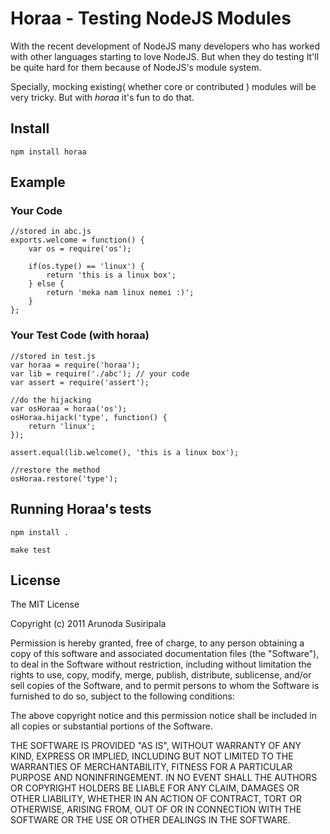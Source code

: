 Horaa - Testing NodeJS Modules
==============================

With the recent development of NodeJS many developers who has worked with other languages starting to love NodeJS. But when they do testing It'll be quite hard for them because of NodeJS's module system.

Specially, mocking existing( whether core or contributed ) modules will be very tricky. But with *horaa* it's fun to do that.

## Install

	npm install horaa

## Example

### Your Code
	
	//stored in abc.js
	exports.welcome = function() {
		var os = require('os');

		if(os.type() == 'linux') {
			return 'this is a linux box';
		} else {
			return 'meka nam linux nemei :)';
		}	
	};
	

### Your Test Code (with horaa)

	//stored in test.js
	var horaa = require('horaa');
	var lib = require('./abc'); // your code
	var assert = require('assert');

	//do the hijacking
	var osHoraa = horaa('os');
	osHoraa.hijack('type', function() {
		return 'linux';
	});

	assert.equal(lib.welcome(), 'this is a linux box');

	//restore the method
	osHoraa.restore('type');

## Running Horaa's tests

	npm install .

	make test

## License

The MIT License

Copyright (c) 2011 Arunoda Susiripala

Permission is hereby granted, free of charge, to any person obtaining a copy
of this software and associated documentation files (the "Software"), to deal
in the Software without restriction, including without limitation the rights
to use, copy, modify, merge, publish, distribute, sublicense, and/or sell
copies of the Software, and to permit persons to whom the Software is
furnished to do so, subject to the following conditions:

The above copyright notice and this permission notice shall be included in
all copies or substantial portions of the Software.

THE SOFTWARE IS PROVIDED "AS IS", WITHOUT WARRANTY OF ANY KIND, EXPRESS OR
IMPLIED, INCLUDING BUT NOT LIMITED TO THE WARRANTIES OF MERCHANTABILITY,
FITNESS FOR A PARTICULAR PURPOSE AND NONINFRINGEMENT. IN NO EVENT SHALL THE
AUTHORS OR COPYRIGHT HOLDERS BE LIABLE FOR ANY CLAIM, DAMAGES OR OTHER
LIABILITY, WHETHER IN AN ACTION OF CONTRACT, TORT OR OTHERWISE, ARISING FROM,
OUT OF OR IN CONNECTION WITH THE SOFTWARE OR THE USE OR OTHER DEALINGS IN
THE SOFTWARE.

